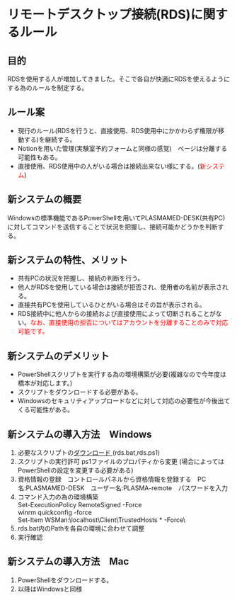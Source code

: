 # リモートデスクトップ接続(RDS)に関するルール
## 目的
RDSを使用する人が増加してきました。そこで各自が快適にRDSを使えるようにする為のルールを制定する。

## ルール案
- 現行のルール(RDSを行うと、直接使用、RDS使用中にかかわらず権限が移動する)を継続する。
- Notionを用いた管理(実験室予約フォームと同様の感覚)　ページは分離する可能性もある。
- 直接使用、RDS使用中の人がいる場合は接続出来ない様にする。(<span style="color: red;">新システム</span>)

## 新システムの概要
Windowsの標準機能であるPowerShellを用いてPLASMAMED-DESK(共有PC)に対してコマンドを送信することで状況を把握し、接続可能かどうかを判断する。

## 新システムの特性、メリット
- 共有PCの状況を把握し、接続の判断を行う。
- 他人がRDSを使用している場合は接続が拒否され、使用者の名前が表示される。
- 直接共有PCを使用しているひとがいる場合はその旨が表示される。
- RDS接続中に他人からの接続および直接使用によって切断されることがない。<span style="color: red;">なお、直接使用の拒否についてはアカウントを分離することのみで対応可能です。</span>

## 新システムのデメリット
- PowerShellスクリプトを実行する為の環境構築が必要(複雑なので今年度は橋本が対応します。)
- スクリプトをダウンロードする必要がある。
- Windowsのセキュリティアップロードなどに対して対応の必要性が今後出てくる可能性がある。

## 新システムの導入方法　Windows
1. 必要なスクリプトの[ダウンロード ](https://github.com/plasma-med-ocu/RDS/archive/refs/heads/main.zip)\(rds.bat,rds.ps1)
2. スクリプトの実行許可 ps1ファイルのプロパティから変更 (場合によってはPowerShellの設定を変更する必要がある)
3. 資格情報の登録　コントロールパネルから資格情報を登録する　PC名:PLASMAMED-DESK　ユーザー名:PLASMA-remote　パスワードを入力
4. コマンド入力の為の環境構築\
Set-ExecutionPolicy RemoteSigned -Force\
winrm quickconfig -force\
Set-Item WSMan:\localhost\Client\TrustedHosts * -Force\
5. rds.bat内のPathを各自の環境に合わせて調整
6. 実行確認

## 新システムの導入方法　Mac
1. PowerShellをダウンロードする。
2. 以降はWindowsと同様